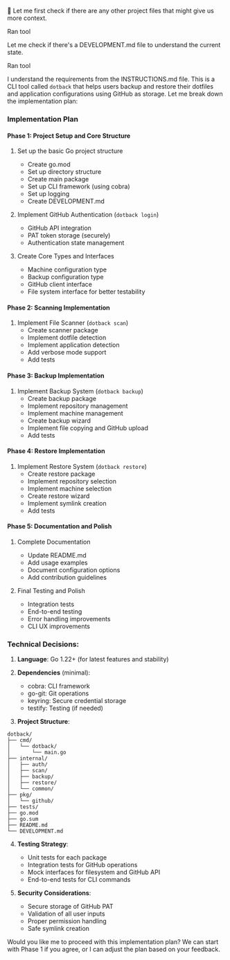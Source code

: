 🤖 Let me first check if there are any other project files that might give us more context.

Ran tool


Let me check if there's a DEVELOPMENT.md file to understand the current state.

Ran tool


I understand the requirements from the INSTRUCTIONS.md file. This is a CLI tool called `dotback` that helps users backup and restore their dotfiles and application configurations using GitHub as storage. Let me break down the implementation plan:

### Implementation Plan

#### Phase 1: Project Setup and Core Structure
1. Set up the basic Go project structure
   - Create go.mod
   - Set up directory structure
   - Create main package
   - Set up CLI framework (using cobra)
   - Set up logging
   - Create DEVELOPMENT.md

2. Implement GitHub Authentication (`dotback login`)
   - GitHub API integration
   - PAT token storage (securely)
   - Authentication state management

3. Create Core Types and Interfaces
   - Machine configuration type
   - Backup configuration type
   - GitHub client interface
   - File system interface for better testability

#### Phase 2: Scanning Implementation
1. Implement File Scanner (`dotback scan`)
   - Create scanner package
   - Implement dotfile detection
   - Implement application detection
   - Add verbose mode support
   - Add tests

#### Phase 3: Backup Implementation
1. Implement Backup System (`dotback backup`)
   - Create backup package
   - Implement repository management
   - Implement machine management
   - Create backup wizard
   - Implement file copying and GitHub upload
   - Add tests

#### Phase 4: Restore Implementation
1. Implement Restore System (`dotback restore`)
   - Create restore package
   - Implement repository selection
   - Implement machine selection
   - Create restore wizard
   - Implement symlink creation
   - Add tests

#### Phase 5: Documentation and Polish
1. Complete Documentation
   - Update README.md
   - Add usage examples
   - Document configuration options
   - Add contribution guidelines

2. Final Testing and Polish
   - Integration tests
   - End-to-end testing
   - Error handling improvements
   - CLI UX improvements

### Technical Decisions:
1. **Language**: Go 1.22+ (for latest features and stability)
2. **Dependencies** (minimal):
   - cobra: CLI framework
   - go-git: Git operations
   - keyring: Secure credential storage
   - testify: Testing (if needed)

3. **Project Structure**:
```
dotback/
├── cmd/
│   └── dotback/
│       └── main.go
├── internal/
│   ├── auth/
│   ├── scan/
│   ├── backup/
│   ├── restore/
│   └── common/
├── pkg/
│   └── github/
├── tests/
├── go.mod
├── go.sum
├── README.md
└── DEVELOPMENT.md
```

4. **Testing Strategy**:
   - Unit tests for each package
   - Integration tests for GitHub operations
   - Mock interfaces for filesystem and GitHub API
   - End-to-end tests for CLI commands

5. **Security Considerations**:
   - Secure storage of GitHub PAT
   - Validation of all user inputs
   - Proper permission handling
   - Safe symlink creation

Would you like me to proceed with this implementation plan? We can start with Phase 1 if you agree, or I can adjust the plan based on your feedback.
